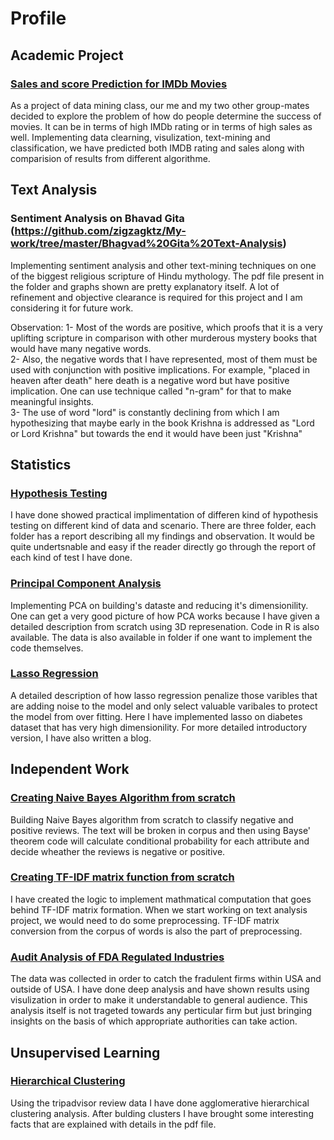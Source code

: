 # Profile

## Academic Project
### [Sales and score Prediction for IMDb Movies](https://github.com/zigzagktz/Predictive-Modeling-for-IMDb-Movies)
As a project of data mining class, our me and my two other group-mates decided to explore the problem of how do people determine the success of movies. It can be in terms of high IMDb rating or in terms of high sales as well. Implementing data clearning, visulization, text-mining and classification, we have predicted both IMDB rating and sales along with comparision of results from different algorithme.

## Text Analysis
### Sentiment Analysis on Bhavad Gita (https://github.com/zigzagktz/My-work/tree/master/Bhagvad%20Gita%20Text-Analysis)
Implementing sentiment analysis and other text-mining techniques on one of the biggest religious scripture of Hindu mythology. The pdf file present in the folder and graphs shown are pretty explanatory itself. A lot of refinement and objective clearance is required for this project and I am considering it for future work.

Observation:
1- Most of the words are positive, which proofs that it is a very uplifting scripture in comparison with other murderous mystery books that would have many negative words.  
2- Also, the negative words that I have represented, most of them must be used with conjunction with positive implications. For example, "placed in heaven after death" here death is a negative word but have positive implication. One can use technique called "n-gram" for that to make meaningful insights.  
3- The use of word "lord" is constantly declining from which I am hypothesizing that maybe early in the book Krishna is addressed as "Lord  or Lord Krishna" but towards the end it would have been just "Krishna"

## Statistics
### [Hypothesis Testing](https://github.com/zigzagktz/Profile/tree/master/Hypothesis%20Testings) 
I have done showed practical implimentation of differen kind of hypothesis testing on different kind of data and scenario. There are three folder, each folder has a report describing all my findings and observation. It would be quite undertsnable and easy if the reader directly go through the report of each kind of test I have done. 

### [Principal Component Analysis](https://github.com/zigzagktz/Profile/tree/master/Principal%20Component%20Analysis)
Implementing PCA on building's dataste and reducing it's dimensionility. One can get a very good picture of how PCA works because I have given a detailed description from scratch using 3D represenation. Code in R is also available. The data is also available in folder if one want to implement the code themselves.

### [Lasso Regression](https://github.com/zigzagktz/Profile/tree/master/Lasso%20Regression)
A detailed description of how lasso regression penalize those varibles that are adding noise to the model and only select valuable varibales to protect the model from over fitting. Here I have implemented lasso on diabetes dataset that has very high dimensionility. For more detailed introductory version, I have also written a blog. 

## Independent Work
### [Creating Naive Bayes Algorithm from scratch](https://github.com/zigzagktz/Naive-Bayes-From-Scratch/blob/master/review.R)
Building Naive Bayes algorithm from scratch to classify negative and positive reviews. The text will be broken in corpus and then using Bayse' theorem code will calculate conditional probability for each attribute and decide wheather the reviews is negative or positive.   

### [Creating TF-IDF matrix function from scratch](https://github.com/zigzagktz/My-work/tree/master/Creating%20TF-IDF%20matrix%20function%20from%20scratch)
I have created the logic to implement mathmatical computation that goes behind TF-IDF matrix formation. When we start working on text analysis project, we would need to do some preprocessing. TF-IDF matrix conversion from the corpus of words is also the part of preprocessing.

### [Audit Analysis of FDA Regulated Industries](https://github.com/zigzagktz/Analysis-of-FDA-Regulated-Industry-Audits/blob/master/The%20full%20detailed%20report.pdf)
The data was collected in order to catch the fradulent firms within USA and outside of USA. I have done deep analysis and have shown results using visulization in order to make it understandable to general audience. This analysis itself is not trageted towards any perticular firm but just bringing insights on the basis of which appropriate authorities can take action.

## Unsupervised Learning 
### [Hierarchical Clustering](https://github.com/zigzagktz/Profile/blob/master/Hierarchical%20Clustering%20on%20TripAdvisor%20Review%20Data/clustering.pdf) 
Using the tripadvisor review data I have done agglomerative hierarchical clustering analysis. After bulding clusters I have brought some interesting facts that are explained with details in the pdf file.
